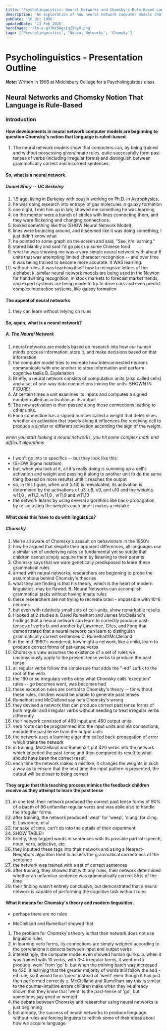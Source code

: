 ```yaml
---
title: "Psycholinguistics: Neural Networks and Chomsky's Rule-Based Language Theory"
description: "An exploration of how neural network computer models challenge Chomsky's notion that language is rule-based, examining key research in psycholinguistics."
pubDate: '16 Oct 1996'
updatedDate: '11 Feb 2025'
heroImage: '/lm-a-g3JNrSAgsIqZ5kyU.png'
tags: ['Psycholinguistics', 'Neural Networks', 'Chomsky']
---
```


# Psycholinguistics - Presentation Outline

**_Note:_** Written in 1996 at Middlebury College for a Psycholinguistics class.

## Neural Networks and Chomsky Notion That Language is Rule-Based

### Introduction

#### How developments in neural network computer models are beginning to question Chomsky's notion that language is ruled-based.

1. The neural network models show that computers can, by being trained and without possessing given/innate rules, quite successfully form past tenses of verbs (including irregular forms) and distinguish between grammatically correct and incorrect sentences.

#### So, what is a neural network.

##### Daniel Story -- UC Berkeley

1. 1.5 ago, living in Berkeley with cousin working on Ph.D. in Astrophysics.
2. he was doing research into entropy of gas molecules in galaxy formation
3. one night, I met him up in lab; showed me something he was learning
4. on the monitor were a bunch of circles with lines connecting them, and they were flickering and changing connections.
5. looked something like this (SHOW Neural Network Model)
6. lines were bouncing around, and it seemed like it was doing something, I just didn't know what
7. he pointed to some graph on the screen and said, "See, it's learning."
8. stared blankly and said I'd go pick up some Chinese food
9. what he was showing me was a very simple neural network with about 6 units that was attempting limited character recognition -- and over time it was being trained to become more accurate. It WAS learning.
10. without rules, it was teaching itself how to recognize letters of the alphabet
    k. similar neural network models are being used in the Newton for handwriting recognition, in stock markets to forecast market trends, and expert systems are being made to try to drive cars and even predict complex interaction systems, like galaxy formation

#### The appeal of neural networks

1. they can learn without relying on rules

#### So, again, what is a neural network?

##### A. The Neural Network

1. neural networks are models based on research into how our human minds process information, store it, and make decisions based on that information
2. the computer model tries to recreate how interconnected neurons communicate with one another to store information and perform cognitive tasks
   B. Explanation
3. Briefly, a neural network consists of computation units (also called cells) and a set of one-way data connections joining the units. SHOWN IN FIGURE!
4. At certain times a unit examines its inputs and computes a signed number called an activation as its output.
5. The new activation is then passed along those connections leading to other units.
6. Each connection has a signed number called a weight that determines whether an activation that travels along it influences the receiving cell to produce a similar or different activation according the sign of the weight.

###### when you start looking a neural networks, you hit some complex math and difficult algorithms

- I won't go into to specifics -- but they look like this:
- (SHOW Sigma notation)
- but, when you look at it, all it's really doing is summing up a cell's activation and weight and passing it along to another unit to do the same thing (based on more results) until it reaches the output
- so, in this figure, when unit (u13) is reevaluated, its activation is determined by the activations of u3, u8, u9, and u10 and the weights w11,0 , w11,3, w11,8 , w11,9 and w11,10
- the network learns by using several algorithms like back-propagation, by re-adjusting the weights each time it makes a mistake

#### What does this have to do with linguistics?

##### Chomsky

1. We're all aware of Chomsky's assault on behaviorism in the 1950's
2. how he argued that despite their apparent differences, all languages use a similar set of underlying rules so fundamental yet so subtle that children cannot simply acquire them by listening to their parents
3. Chomsky says that we ware genetically predisposed to learn these grammatical rules
4. armed with neural networks, researchers are beginning to probe the assumptions behind Chomsky's theories
5. what they are finding is that his theory, which is the heart of modern linguistics, may be flawed.
   B. Neural Networks can accomplish grammatical tasks without having innate rules
6. these researchers are not trying to recreate brain - impossible with 10^6 neurons
7. but even with relatively small sets of cell-units, show remarkable results
8. I looked at 2 studies
   a. David Rumelhart and James McClelland's findings that a neural network can learn to correctly produce past-tenses of verbs
   b. and another by Lawrence, Giles, and Fong that demonstrated that a neural network can learn to distinguish grammatically correct sentences
   C. Rumelhart/McClelland
9. in the mid-1980's wondered, how might a network, like a child, learn to produce correct forms of pat-tense verbs
10. Chomsky's view assumes the existence of a set of rules we unconsciously apply to the present tense verbs to produce the past tense
11. all regular verbs follow the simple rule that adds the "-ed" suffix to the root of the verb
12. the 180 or so irregulars verbs obey what Chomsky calls 'exception" rules -- go becomes went, was becomes had
13. these exception rules are central to Chomsky's theory -- for without these rules, children would be unable to generate past tenses
14. Rumelhart and McClelland say he's Chomsky's wrong
15. they devised a network that can produce correct past tense forms of both regular and irregular verbs without needing to treat irregular verbs differently
16. their network consisted of 460 input and 460 output units
17. verb roots can be programmed into the input units and via connections, encode the past tense from the output units
18. the network uses a learning algorithm called back-propagation of error which trains the network
19. in training, McClelland and Rumelhart put 420 verbs into the network which encoded the past-tense and then compared its result to what should have been the correct result
20. each time the network makes a mistake, it changes the weights in such a way as to ensure that the next time the input pattern is presented, the output will be closer to being correct

#### They argue that this teaching process mimics the feedback children receive as they attempt to learn the past tense

21. in one test, their network produced the correct past tense forms of 90% of a bacth of 86 unfamiliar regular verbs and was abile also to handle the irregular forms.
22. after training, the network produced 'wept' for 'weep', 'clung' for cling.
    E. Lawrence, et al
23. for sake of time, can't do into the details of their experiment
24. SHOW TABLE!!
25. briefly, they tagged words in sentences with its possible part-of-speech, noun, verb, adjective, etc.
26. they inputted these tags into their network and using a Nearest-Neighbors algorithm tried to assess the grammatical correctness of the sentence
27. the network was trained with a set of correct sentences
28. after training, they showed that with any rules, their network determined whether an unfamiliar sentence was grammatically correct 55% of the time
29. their finding wasn't entirely conclusive, but demonstrated that a neural network is capable of performing the cognitive task without rules

#### What it means for Chomsky's theory and modern lingusitics.

- perhaps there are no rules

- McClelland and Rumelhart showed that

1. The problem for Chomsky's theory is that their network does not use linguistic rules
2. in learning verb forms, its connections are simply weighed according to the correlations it detects between input and output verbs
3. interestingly, the computer model even showed human quirks.
   a. when it was trained with 10 verbs, with 3-4 irregular forms, it went on to produce 'went' from 'go'
   b. but when the training batch was increased to 420, it learning that the greater majority of words still follow the add -ed rule, so it would form 'goed' instead of 'went' even though it had just then performed correctly
   c. McClelland and Rumelhart say this is similar to the counter-intuitive errors children make when they've already shown that they know that 'went' is the past-tense of 'go', but sometimes say goed or wented
4. the debate between Chomsky and researcher using neural networks is just beginning
5. but already, the success of neural networks to produce language without rules are forcing linguists to rethink some of their ideas about how we acquire language
